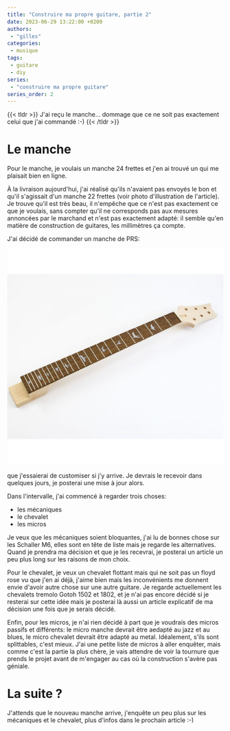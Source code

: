 ```yaml
---
title: "Construire ma propre guitare, partie 2"
date: 2023-06-29 13:22:00 +0200
authors:
 - "gilles"
categories:
 - musique
tags:
 - guitare
 - diy
series:
 - "construire ma propre guitare"
series_order: 2
---
```


{{< tldr >}}
J'ai reçu le manche...
dommage que ce ne soit pas exactement celui que j'ai commandé :-)
{{< /tldr >}}

# Le manche
Pour le manche,
je voulais un manche 24 frettes et j'en ai trouvé un qui me plaisait bien en ligne.

À la livraison aujourd'hui,
j'ai réalisé qu'ils n'avaient pas envoyés le bon et qu'il s'agissait d'un manche 22 frettes (voir photo d'illustration de l'article).
Je trouve qu'il est très beau,
il n'empêche que ce n'est pas exactement ce que je voulais,
sans compter qu'il ne corresponds pas aux mesures annoncées par le marchand et n'est pas exactement adapté:
il semble qu'en matière de construction de guitares,
les millimètres ça compte.

J'ai décidé de commander un manche de PRS:
<center>
   <img src="prs-neck.png" alt="PRS guitar neck" />
</center>

que j'essaierai de customiser si j'y arrive.
Je devrais le recevoir dans quelques jours,
je posterai une mise à jour alors.

Dans l'intervalle,
j'ai commencé à regarder trois choses:

- les mécaniques
- le chevalet
- les micros

Je veux que les mécaniques soient bloquantes,
j'ai lu de bonnes chose sur les Schaller M6,
elles sont en tête de liste mais je regarde les alternatives.
Quand je prendra ma décision et que je les recevrai,
je posterai un article un peu plus long sur les raisons de mon choix.

Pour le chevalet,
je veux un chevalet flottant mais qui ne soit pas un floyd rose vu que j'en ai déjà,
j'aime bien mais les inconvénients me donnent envie d'avoir autre chose sur une autre guitare.
Je regarde actuellement les chevalets tremolo Gotoh 1502 et 1802,
et je n'ai pas encore décidé si je resterai sur cette idée mais je posterai là aussi un article explicatif de ma décision une fois que je serais décidé.

Enfin,
pour les micros,
je n'ai rien décidé à part que je voudrais des micros passifs et différents:
le micro manche devrait être aedapté au jazz et au blues,
le micro chevalet devrait être adapté au metal.
Idéalement,
s'ils sont splittables,
c'est mieux.
J'ai une petite liste de micros à aller enquêter,
mais comme c'est la partie la plus chère,
je vais attendre de voir la tournure que prends le projet avant de m'engager au cas où la construction s'avère pas géniale.

# La suite ?
J'attends que le nouveau manche arrive,
j'enquête un peu plus sur les mécaniques et le chevalet,
plus d'infos dans le prochain article :-)

